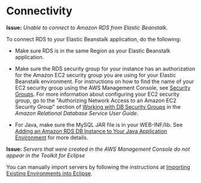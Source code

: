 # Connectivity<a name="troubleshooting-connectivity"></a>

**Issue:** *Unable to connect to Amazon RDS from Elastic Beanstalk\.*

To connect RDS to your Elastic Beanstalk application, do the following:

+ Make sure RDS is in the same Region as your Elastic Beanstalk application\. 

+ Make sure the RDS security group for your instance has an authorization for the Amazon EC2 security group you are using for your Elastic Beanstalk environment\. For instructions on how to find the name of your EC2 security group using the AWS Management Console, see [Security Groups](using-features.managing.ec2.md#using-features.managing.ec2.securitygroups)\. For more information about configuring your EC2 security group, go to the "Authorizing Network Access to an Amazon EC2 Security Group" section of [Working with DB Security Groups](http://docs.aws.amazon.com/AmazonRDS/latest/UserGuide/USER_WorkingWithSecurityGroups.html) in the *Amazon Relational Database Service User Guide*\.

+ For Java, make sure the MySQL JAR file is in your WEB\-INF/lib\. See [Adding an Amazon RDS DB Instance to Your Java Application Environment](java-rds.md) for more details\.

**Issue:** *Servers that were created in the AWS Management Console do not appear in the Toolkit for Eclipse*

You can manually import servers by following the instructions at [Importing Existing Environments into Eclipse](java-eclipsetoolkit.md#create_deploy_Java.howto.importenv)\.